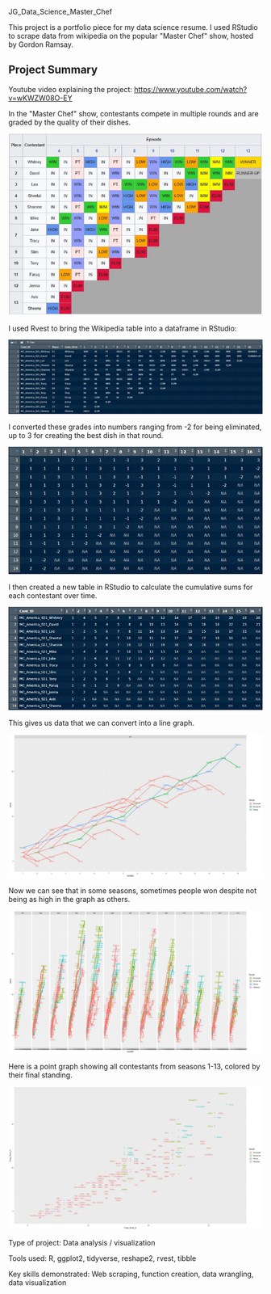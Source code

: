 JG_Data_Science_Master_Chef

This project is a portfolio piece for my data science resume. I used RStudio to scrape data from wikipedia on the popular "Master Chef" show, hosted by Gordon Ramsay.

## Project Summary

Youtube video explaining the project:
https://www.youtube.com/watch?v=wKWZW08O-EY

In the "Master Chef" show, contestants compete in multiple rounds and are graded by the quality of their dishes. 

![Graph 1](output/Master_Chef_00_Elim_A_001.jpg)

I used Rvest to bring the Wikipedia table into a dataframe in RStudio:

![Graph 1](output/Master_Chef_01_Elim_A_001.jpg)

I converted these grades into numbers ranging from -2 for being eliminated, up to 3 for creating the best dish in that round. 

![Graph 1](output/Master_Chef_03_Number_A_001.jpg)

I then created a new table in RStudio to calculate the cumulative sums for each contestant over time. 

![Graph 1](output/Master_Chef_04_Cumsum_A_001.jpg)

This gives us data that we can convert into a line graph.

![Graph 1](output/Master_Chef_Cont_S01_A_001.jpg)

Now we can see that in some seasons, sometimes people won despite not being as high in the graph as others.

![Graph 1](output/Master_Chef_Cont_S01-S13_A_001.jpg)

Here is a point graph showing all contestants from seasons 1-13, colored by their final standing.

![Graph 1](output/Master_Chef_Cont_FInal_A_001.jpg)




Type of project: Data analysis / visualization

Tools used: R, ggplot2, tidyverse, reshape2, rvest, tibble

Key skills demonstrated: Web scraping, function creation, data wrangling, data visualization